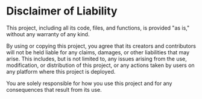# Disclaimer of Liability

This project, including all its code, files, and functions, is provided "as is," without any warranty of any kind.

By using or copying this project, you agree that its creators and contributors will not be held liable for any claims, damages, or other liabilities that may arise. This includes, but is not limited to, any issues arising from the use, modification, or distribution of this project, or any actions taken by users on any platform where this project is deployed.

You are solely responsible for how you use this project and for any consequences that result from its use.